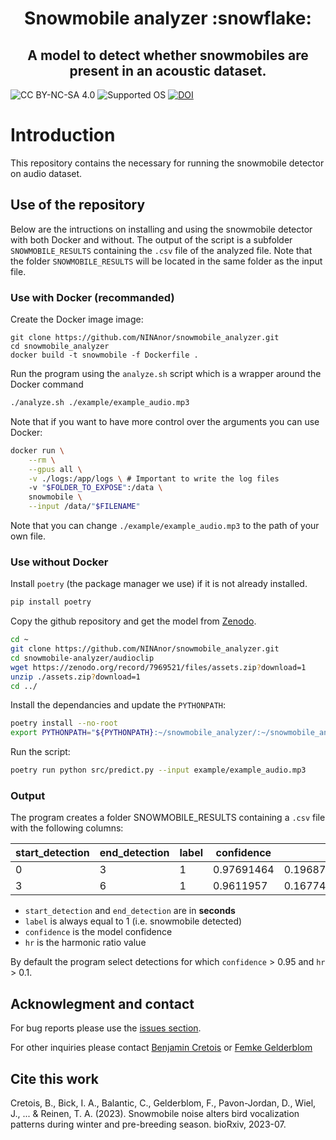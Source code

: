 <h1 align="center">Snowmobile analyzer :snowflake: </h1>
<h2 align="center">A model to detect whether snowmobiles are present in an acoustic dataset.</h2>

![CC BY-NC-SA 4.0][license-badge]
![Supported OS][os-badge]
[![DOI](https://zenodo.org/badge/644880301.svg)](https://zenodo.org/badge/latestdoi/644880301)

[license-badge]: https://badgen.net/badge/License/MIT/red
[os-badge]: https://badgen.net/badge/OS/Linux/blue

# Introduction

This repository contains the necessary for running the snowmobile detector on audio dataset.


## Use of the repository

Below are the intructions on installing and using the snowmobile detector with both Docker and without. The output of the script is a subfolder `SNOWMOBILE_RESULTS` containing the `.csv` file of the analyzed file. Note that the folder `SNOWMOBILE_RESULTS` will be located in the same folder as the input file.

### Use with Docker (recommanded)

Create the Docker image image:

```
git clone https://github.com/NINAnor/snowmobile_analyzer.git
cd snowmobile_analyzer
docker build -t snowmobile -f Dockerfile .
```

Run the program using the `analyze.sh` script which is a wrapper around the Docker command

```bash
./analyze.sh ./example/example_audio.mp3 
```

Note that if you want to have more control over the arguments you can use Docker:

```bash
docker run \
    --rm \
    --gpus all \
    -v ./logs:/app/logs \ # Important to write the log files
    -v "$FOLDER_TO_EXPOSE":/data \
    snowmobile \
    --input /data/"$FILENAME"
```

Note that you can change `./example/example_audio.mp3` to the path of your own file.

### Use without Docker

Install `poetry` (the package manager we use) if it is not already installed.

```bash
pip install poetry
```

Copy the github repository and get the model from [Zenodo](https://zenodo.org/record/7969521).

```bash
cd ~ 
git clone https://github.com/NINAnor/snowmobile_analyzer.git
cd snowmobile-analyzer/audioclip
wget https://zenodo.org/record/7969521/files/assets.zip?download=1
unzip ./assets.zip?download=1
cd ../
```

Install the dependancies and update the `PYTHONPATH`:

```bash
poetry install --no-root
export PYTHONPATH="${PYTHONPATH}:~/snowmobile_analyzer/:~/snowmobile_analyzer/audioclip"
```

Run the script:

```bash
poetry run python src/predict.py --input example/example_audio.mp3
```

### Output

The program creates a folder SNOWMOBILE_RESULTS containing a `.csv` file with the following columns:

| start_detection | end_detection | label | confidence | hr |
|-----------------|---------------|-------|------------|----|
| 0 | 3 | 1 | 0.97691464 | 0.19687336119166438 |
| 3 | 6 | 1 | 0.9611957 | 0.16774687365839228 |

- `start_detection` and `end_detection` are in **seconds**
- `label` is always equal to 1 (i.e. snowmobile detected)
- `confidence` is the model confidence
- `hr` is the harmonic ratio value

By default the program select detections for which `confidence` > 0.95 and `hr` > 0.1.
 
## Acknowlegment and contact

For bug reports please use the [issues section](https://github.com/NINAnor/snowmobile_analyzer/issues).

For other inquiries please contact [Benjamin Cretois](mailto:benjamin.cretois@nina.no) or [Femke Gelderblom](mailto:femke.gelderblom@sintef.no) 


## Cite this work

Cretois, B., Bick, I. A., Balantic, C., Gelderblom, F., Pavon-Jordan, D., Wiel, J., ... & Reinen, T. A. (2023). Snowmobile noise alters bird vocalization patterns during winter and pre-breeding season. bioRxiv, 2023-07.
